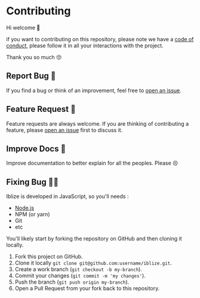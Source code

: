 # Contributing

Hi welcome 👋

if you want to contributing on this repository, please note we have a [code of conduct](CODE_OF_CONDUCT.md), please follow it in all your interactions with the project.  
  
Thank you so much 😚

## Report Bug 🐛

If you find a bug or think of an improvement, feel free to [open an issue]().

## Feature Request 🌱

Feature requests are always welcome. If you are thinking of contributing a feature, please [open an issue]() first to discuss it.

## Improve Docs 📝

Improve documentation to better explain for all the peoples. Please 😣 

## Fixing Bug 👩‍💻

Iblize is developed in JavaScript, so you'll needs :  

- [Node.js](https://nodejs.dev/download/)
- NPM (or yarn)
- Git
- etc  

You'll likely start by forking the repository on GitHub and then cloning it locally.

1. Fork this project on GitHub.
2. Clone it locally `git clone git@github.com:username/iblize.git`.
3. Create a work branch (`git checkout -b my-branch`).
4. Commit your changes (`git commit -m 'my changes'`).
5. Push the branch (`git push origin my-branch`).
6. Open a Pull Request from your fork back to this repository.



